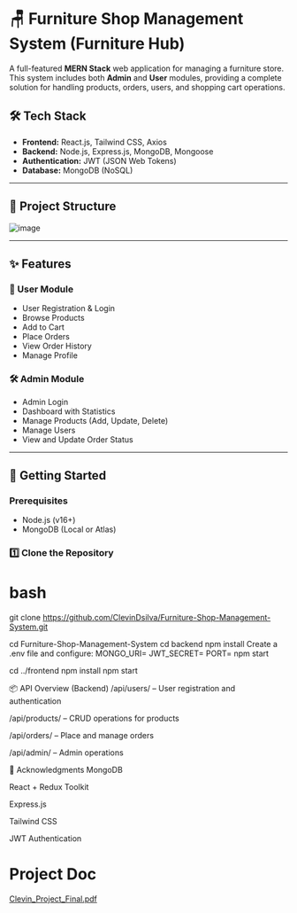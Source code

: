 # 🪑 Furniture Shop Management System (Furniture Hub)

A full-featured **MERN Stack** web application for managing a furniture store. This system includes both **Admin** and **User** modules, providing a complete solution for handling products, orders, users, and shopping cart operations.

## 🛠️ Tech Stack

- **Frontend:** React.js, Tailwind CSS, Axios
- **Backend:** Node.js, Express.js, MongoDB, Mongoose
- **Authentication:** JWT (JSON Web Tokens)
- **Database:** MongoDB (NoSQL)

---

## 📁 Project Structure

![image](https://github.com/user-attachments/assets/bf452bf2-182d-4e9b-b9d9-e51acda0a71d)



---

## ✨ Features

### 👥 User Module
- User Registration & Login
- Browse Products
- Add to Cart
- Place Orders
- View Order History
- Manage Profile

### 🛠 Admin Module
- Admin Login
- Dashboard with Statistics
- Manage Products (Add, Update, Delete)
- Manage Users
- View and Update Order Status

---

## 🚀 Getting Started

### Prerequisites
- Node.js (v16+)
- MongoDB (Local or Atlas)

### 1️⃣ Clone the Repository

# bash
git clone https://github.com/ClevinDsilva/Furniture-Shop-Management-System.git

cd Furniture-Shop-Management-System
cd backend
npm install
Create a .env file and configure:
MONGO_URI=
JWT_SECRET=
PORT=
npm start


cd ../frontend
npm install
npm start

📦 API Overview (Backend)
/api/users/ – User registration and authentication

/api/products/ – CRUD operations for products

/api/orders/ – Place and manage orders

/api/admin/ – Admin operations

🙌 Acknowledgments
MongoDB

React + Redux Toolkit

Express.js

Tailwind CSS

JWT Authentication

# Project Doc
[Clevin_Project_Final.pdf](https://github.com/user-attachments/files/20802947/Clevin_Project_Final.pdf)

